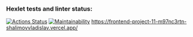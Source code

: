 ### Hexlet tests and linter status:
[![Actions Status](https://github.com/shalimovVladislav/frontend-project-11/workflows/hexlet-check/badge.svg)](https://github.com/shalimovVladislav/frontend-project-11/actions)
[![Maintainability](https://api.codeclimate.com/v1/badges/b2ead11381c109f96882/maintainability)](https://codeclimate.com/github/shalimovVladislav/frontend-project-11/maintainability)
https://frontend-project-11-m97nc3rtn-shalimovvladislav.vercel.app/
